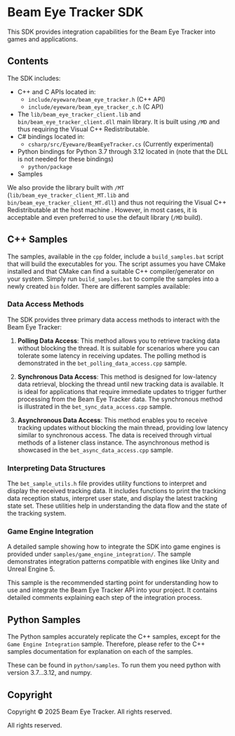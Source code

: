 # Beam Eye Tracker SDK

This SDK provides integration capabilities for the Beam Eye Tracker into games and applications.

## Contents

The SDK includes:

- C++ and C APIs located in:
  - `include/eyeware/beam_eye_tracker.h` (C++ API)
  - `include/eyeware/beam_eye_tracker_c.h` (C API)
- The `lib/beam_eye_tracker_client.lib` and `bin/beam_eye_tracker_client.dll` main library. It is built using `/MD` and thus requiring the Visual C++ Redistributable.
- C# bindings located in:
  - `csharp/src/Eyeware/BeamEyeTracker.cs` (Currently experimental)
- Python bindings for Python 3.7 through 3.12 located in (note that the DLL is not needed for these bindings)
  - `python/package`
- Samples

We also provide the library built with `/MT` (`lib/beam_eye_tracker_client_MT.lib` and `bin/beam_eye_tracker_client_MT.dll`) and thus not requiring the Visual C++ Redistributable at the host machine . However, in most cases, it is acceptable and even preferred to use the default library (`/MD` build).

## C++ Samples

The samples, available in the `cpp` folder, include a `build_samples.bat` script that will build the executables for you. The script assumes you have CMake installed and that CMake can find a suitable C++ compiler/generator on your system. Simply run `build_samples.bat` to compile the samples into a newly created `bin` folder. There are different samples available:

### Data Access Methods

The SDK provides three primary data access methods to interact with the Beam Eye Tracker:

1. **Polling Data Access**: This method allows you to retrieve tracking data without blocking the thread. It is suitable for scenarios where you can tolerate some latency in receiving updates. The polling method is demonstrated in the `bet_polling_data_access.cpp` sample.

2. **Synchronous Data Access**: This method is designed for low-latency data retrieval, blocking the thread until new tracking data is available. It is ideal for applications that require immediate updates to trigger further processing from the Beam Eye Tracker data. The synchronous method is illustrated in the `bet_sync_data_access.cpp` sample.

3. **Asynchronous Data Access**: This method enables you to receive tracking updates without blocking the main thread, providing low latency similar to synchronous access. The data is received through virtual methods of a listener class instance. The asynchronous method is showcased in the `bet_async_data_access.cpp` sample.

### Interpreting Data Structures

The `bet_sample_utils.h` file provides utility functions to interpret and display the received tracking data. It includes functions to print the tracking data reception status, interpret user state, and display the latest tracking state set. These utilities help in understanding the data flow and the state of the tracking system.

### Game Engine Integration

A detailed sample showing how to integrate the SDK into game engines is provided under `samples/game_engine_integration/`. The sample demonstrates integration patterns compatible with engines like Unity and Unreal Engine 5.

This sample is the recommended starting point for understanding how to use and integrate the Beam Eye Tracker API into your project. It contains detailed comments explaining each step of the integration process.

## Python Samples

The Python samples accurately replicate the C++ samples, except for the `Game Engine Integration` sample. Therefore, please refer to the C++ samples documentation for explanation on each of the samples.

These can be found in `python/samples`. To run them you need python with version 3.7...3.12, and numpy.

## Copyright

Copyright © 2025 Beam Eye Tracker. All rights reserved.

All rights reserved.
